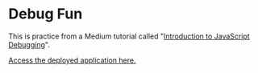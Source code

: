 # Debug Fun

This is practice from a Medium tutorial called "[Introduction to JavaScript Debugging](https://medium.com/@ngwobiachukwudi/introduction-to-javascript-debugging-272961b88847)".

[Access the deployed application here.](https://hwitherellidbs.github.io/debugFun/)
